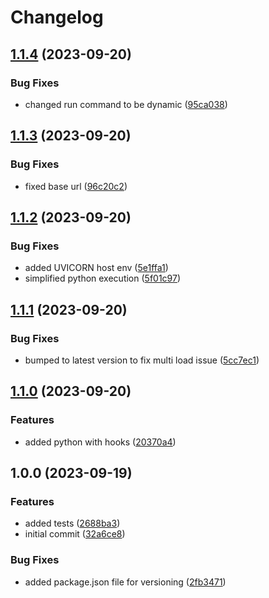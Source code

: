 # Changelog

## [1.1.4](https://github.com/flowcore-io/python-transformer-shell/compare/v1.1.3...v1.1.4) (2023-09-20)


### Bug Fixes

* changed run command to be dynamic ([95ca038](https://github.com/flowcore-io/python-transformer-shell/commit/95ca038d9e99a921877a7662cd086e9dfa094c2a))

## [1.1.3](https://github.com/flowcore-io/python-transformer-shell/compare/v1.1.2...v1.1.3) (2023-09-20)


### Bug Fixes

* fixed base url ([96c20c2](https://github.com/flowcore-io/python-transformer-shell/commit/96c20c27291be9b450b30873bbe7c45d0d4db196))

## [1.1.2](https://github.com/flowcore-io/python-transformer-shell/compare/v1.1.1...v1.1.2) (2023-09-20)


### Bug Fixes

* added UVICORN host env ([5e1ffa1](https://github.com/flowcore-io/python-transformer-shell/commit/5e1ffa1b6fed4652b701d48ced8e7ad8e2f6f19e))
* simplified python execution ([5f01c97](https://github.com/flowcore-io/python-transformer-shell/commit/5f01c976a480fe3c78ed8d9559aea1bd180bc675))

## [1.1.1](https://github.com/flowcore-io/python-transformer-shell/compare/v1.1.0...v1.1.1) (2023-09-20)


### Bug Fixes

* bumped to latest version to fix multi load issue ([5cc7ec1](https://github.com/flowcore-io/python-transformer-shell/commit/5cc7ec1880b27b006fab6400170e638f62ba11bc))

## [1.1.0](https://github.com/flowcore-io/python-transformer-shell/compare/v1.0.0...v1.1.0) (2023-09-20)


### Features

* added python with hooks ([20370a4](https://github.com/flowcore-io/python-transformer-shell/commit/20370a444b112a65be86cc73e918f09af4bdc69f))

## 1.0.0 (2023-09-19)


### Features

* added tests ([2688ba3](https://github.com/flowcore-io/python-transformer-shell/commit/2688ba3af2259d05641831d09031444e8121a031))
* initial commit ([32a6ce8](https://github.com/flowcore-io/python-transformer-shell/commit/32a6ce8c5597676468aec62b7271f5aa38c7f812))


### Bug Fixes

* added package.json file for versioning ([2fb3471](https://github.com/flowcore-io/python-transformer-shell/commit/2fb3471b90afec9ea97b76c88a3c630dd1d42904))
